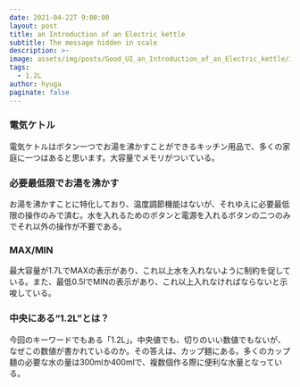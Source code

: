 ```yaml
---
date: 2021-04-22T 9:00:00
layout: post
title: an Introduction of an Electric kettle
subtitle: The message hidden in scale
description: >-
image: assets/img/posts/Good_UI_an_Introduction_of_an_Electric_kettle/image1.jpg
tags: 
  - 1.2L
author: hyuga
paginate: false
---
```


### 電気ケトル
電気ケトルはボタン一つでお湯を沸かすことができるキッチン用品で、多くの家庭に一つはあると思います。大容量でメモリがついている。

### 必要最低限でお湯を沸かす
お湯を沸かすことに特化しており、温度調節機能はないが、それゆえに必要最低限の操作のみで済む。水を入れるためのボタンと電源を入れるボタンの二つのみでそれ以外の操作が不要である。

### MAX/MIN
最大容量が1.7LでMAXの表示があり、これ以上水を入れないように制約を促している。また、最低0.5lでMINの表示があり、これ以上入れなければならないと示唆している。

### 中央にある“1.2L”とは？
 今回のキーワードでもある「1.2L」。中央値でも、切りのいい数値でもないが、なぜこの数値が書かれているのか。その答えは、カップ麺にある。多くのカップ麺の必要な水の量は300mlか400mlで、複数個作る際に便利な水量となっている。
